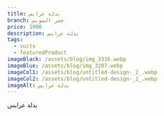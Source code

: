 ```yaml
---
title: بدلة عرايس
branch: جسر السويس
price: 1900
description: بدلة عرايس
tags:
  - suits
  - featuredProduct
imageBlack: /assets/blog/img_3316.webp
imageBlue: /assets/blog/img_3287.webp
imageCol1: /assets/blog/untitled-design-_2_.webp
imageCol2: /assets/blog/untitled-design-_2_.webp
imageAlt: بدلة عرايس
---
```

بدلة عرايس